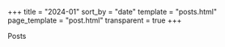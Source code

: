 +++
title = "2024-01"
sort_by = "date"
template = "posts.html"
page_template = "post.html"
transparent = true
+++

Posts
